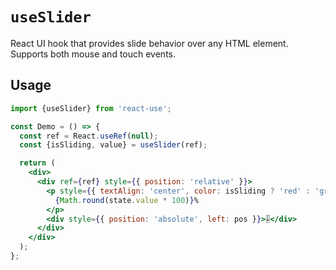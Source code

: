 # `useSlider`

React UI hook that provides slide behavior over any HTML element. Supports both mouse and touch events.

## Usage

```jsx
import {useSlider} from 'react-use';

const Demo = () => {
  const ref = React.useRef(null);
  const {isSliding, value} = useSlider(ref);

  return (
    <div>
      <div ref={ref} style={{ position: 'relative' }}>
        <p style={{ textAlign: 'center', color: isSliding ? 'red' : 'green' }}>
          {Math.round(state.value * 100)}%
        </p>
        <div style={{ position: 'absolute', left: pos }}>🎚</div>
      </div>
    </div>
  );
};
```
